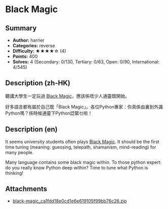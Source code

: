 Black Magic
===

## Summary

* **Author:** harrier
* **Categories:** reverse
* **Difficulty:** ★★★★☆ (4)
* **Points:** 400
* **Solves:** 4 (Secondary: 0/130, Tertiary: 0/63, Open: 0/90, International: 4/545)

## Description (zh-HK)

聽講大學生一定玩過 [Black Magic](https://zh-yue.wikipedia.org/wiki/Black_magic_(%E9%81%8A%E6%88%B2))，應該係唔少人通靈既開始。

好多語言都有屬於自己既「Black Magic」。各位Python專家：你真係由裏到外識Python嗎？係時候通靈下Python諗緊乜啦！

## Description (en)

It seems university students often plays [Black Magic](https://1-zh--yue-m-wikipedia-org.translate.goog/wiki/Black_magic_(%E9%81%8A%E6%88%B2)?_x_tr_enc=1&_x_tr_sl=auto&_x_tr_tl=en&_x_tr_hl=zh-TW). It should be the first time tuning (meaning: guessing, telepath, shamanism, mind-reading) for many people.

Many language contains some black magic within. To those python expert: do you really know Python deep within? Time to tune what Python is thinking!

## Attachments

- [black-magic_ca1fdd18e0cd1e6e619105f99bb76c26.zip](https://github.com/blackb6a/hkcert-ctf-2024-challenges/releases/download/v1.0.0/black-magic_ca1fdd18e0cd1e6e619105f99bb76c26.zip)




